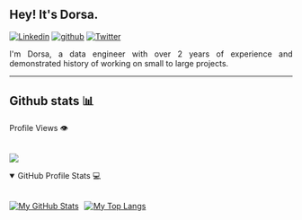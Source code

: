 ## Hey! It's Dorsa.

<div align="left">

[![Linkedin](https://img.shields.io/badge/iamdorsa-0A66C2.svg?style=for-the-badge&logo=Linkedin&logoColor=white)](https://www.linkedin.com/in/dorsa-hasanlee/)
[![github](https://img.shields.io/badge/iamdorsa-12100E.svg?style=for-the-badge&logo=github&logoColor=white)](https://github.com/iamdorsa/)
[![Twitter](https://img.shields.io/badge/iamdorsa-1D9BF0.svg?style=for-the-badge&logo=Twitter&logoColor=white)](https://www.twitter.com/iamdorsa_/)
 
</div>  

<p align="justify"> 
I'm Dorsa, a data engineer with over 2 years of experience and demonstrated history of working on small to large projects.
</p>

<hr />

## Github stats 📊 

<summary>Profile Views 👁️</summary>
  <br/>

  ![](https://komarev.com/ghpvc/?username=iamdorsa&label=PROFILE+VIEWS&style=for-the-badge&color=brightgreen)

<details open="open"> 
  <summary>GitHub Profile Stats 💻</summary>
  <br/>

  <div style="display: flex; flex-flow: row wrap; gap: 10px;">

  [![My GitHub Stats](https://github-readme-stats.vercel.app/api?username=iamdorsa&show_icons=true&include_all_commits=true&theme=tokyonight&count_private=true&line_height=40&cache_seconds=10800)](https://github.com/iamdorsa/iamdorsa)
    
  [![My Top Langs](https://github-readme-stats.vercel.app/api/top-langs/?username=iamdorsa&langs_count=6&theme=tokyonight&cache_seconds=10800)](https://github.com/iamdorsa/iamdorsa)
  </div>

  <br/>
</details>
